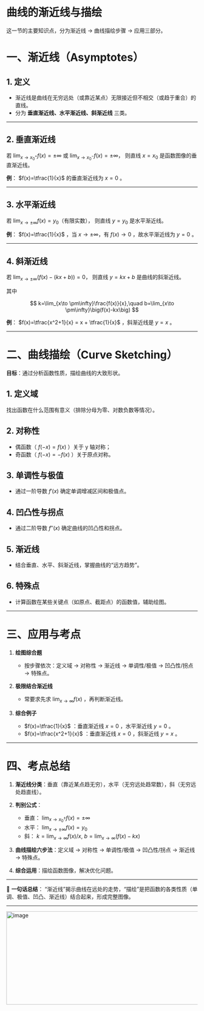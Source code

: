 # 曲线的渐近线与描绘
这一节的主要知识点，分为渐近线 → 曲线描绘步骤 → 应用三部分。


# 一、渐近线（Asymptotes）

## 1. 定义

* 渐近线是曲线在无穷远处（或靠近某点）无限接近但不相交（或趋于重合）的直线。
* 分为 **垂直渐近线、水平渐近线、斜渐近线** 三类。

---

## 2. 垂直渐近线

若 $\lim_{x\to x_0^+} f(x)=\pm\infty$ 或 $\lim_{x\to x_0^-} f(x)=\pm\infty$，
则直线 $x=x_0$ 是函数图像的垂直渐近线。

**例**： $f(x)=\tfrac{1}{x}$ 的垂直渐近线为 $x=0$ 。

---

## 3. 水平渐近线

若 $\lim_{x\to \pm\infty} f(x) = y_0$（有限实数），
则直线 $y=y_0$ 是水平渐近线。

**例**： $f(x)=\tfrac{1}{x}$ ，当 $x\to \pm\infty$，有 $f(x)\to 0$ ，故水平渐近线为 $y=0$ 。

---

## 4. 斜渐近线

若 $\lim_{x\to \pm\infty}\big(f(x)-(kx+b)\big)=0$，
则直线 $y=kx+b$ 是曲线的斜渐近线。

其中

$$
k=\lim_{x\to \pm\infty}\frac{f(x)}{x},\quad b=\lim_{x\to \pm\infty}\big(f(x)-kx\big)
$$

**例**： $f(x)=\tfrac{x^2+1}{x} = x + \tfrac{1}{x}$ ，斜渐近线是 $y=x$ 。

---

# 二、曲线描绘（Curve Sketching）

**目标**：通过分析函数性质，描绘曲线的大致形状。

## 1. 定义域

找出函数在什么范围有意义（排除分母为零、对数负数等情况）。

## 2. 对称性

* 偶函数（ $f(-x)=f(x)$ ）关于 y 轴对称；
* 奇函数（ $f(-x)=-f(x)$ ）关于原点对称。

## 3. 单调性与极值

* 通过一阶导数 $f'(x)$ 确定单调增减区间和极值点。

## 4. 凹凸性与拐点

* 通过二阶导数 $f''(x)$ 确定曲线的凹凸性和拐点。

## 5. 渐近线

* 结合垂直、水平、斜渐近线，掌握曲线的“远方趋势”。

## 6. 特殊点

* 计算函数在某些关键点（如原点、截距点）的函数值，辅助绘图。

---

# 三、应用与考点

1. **绘图综合题**

   * 按步骤依次：定义域 → 对称性 → 渐近线 → 单调性/极值 → 凹凸性/拐点 → 特殊点。

2. **极限结合渐近线**

   * 常要求先求 $\lim_{x\to\infty} f(x)$ ，再判断渐近线。

3. **综合例子**

   * $f(x)=\tfrac{1}{x}$ ：垂直渐近线 $x=0$ ，水平渐近线 $y=0$ 。
   * $f(x)=\tfrac{x^2+1}{x}$ ：垂直渐近线 $x=0$ ，斜渐近线 $y=x$ 。

---

# 四、考点总结

1. **渐近线分类**：垂直（靠近某点趋无穷），水平（无穷远处趋常数），斜（无穷远处趋直线）。
2. **判别公式**：

   * 垂直： $\lim_{x\to x_0^\pm} f(x)=\pm\infty$
   * 水平： $\lim_{x\to\pm\infty} f(x)=y_0$
   * 斜： $k=\lim_{x\to\infty} f(x)/x,\ b=\lim_{x\to\infty}(f(x)-kx)$
3. **曲线描绘六步法**：定义域 → 对称性 → 单调性/极值 → 凹凸性/拐点 → 渐近线 → 特殊点。
4. **综合运用**：描绘函数图像，解决优化问题。

---

📌 **一句话总结**：
“渐近线”揭示曲线在远处的走势，“描绘”是把函数的各类性质（单调、极值、凹凸、渐近线）结合起来，形成完整图像。

---
<img width="600" height="245" alt="image" src="https://github.com/user-attachments/assets/2a4b164a-f4f8-4264-86b1-990278d1c40e" />



